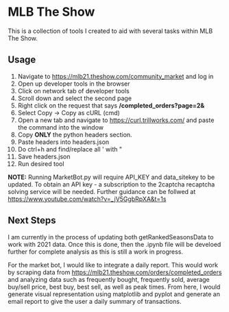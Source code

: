 # MLB The Show
This is a collection of tools I created to aid with several tasks within MLB The Show.

## Usage
1. Navigate to https://mlb21.theshow.com/community_market and log in
2. Open up developer tools in the browser
3. Click on network tab of developer tools
4. Scroll down and select the second page
5. Right click on the request that says **/completed_orders?page=2&**
6. Select Copy -> Copy as cURL (cmd)
7. Open a new tab and navigate to https://curl.trillworks.com/ and paste the command into the window
8. Copy **ONLY** the python headers section.
9. Paste headers into headers.json
10. Do ctrl+h and find/replace all ' with "
11. Save headers.json
12. Run desired tool

**NOTE:** Running MarketBot.py will require API_KEY and data_sitekey to be updated. To obtain an API key - a subscription to the 2captcha recaptcha solving service will be needed. Further guidance can be follwed at https://www.youtube.com/watch?v=_jV5GgbRpXA&t=1s

## Next Steps
I am currently in the process of updating both getRankedSeasonsData to work with 2021 data. Once this is done, then the .ipynb file will be develoed further for complete analysis as this is still a work in progress.

For the market bot, I would like to integrate a daily report. This would work by scraping data from https://mlb21.theshow.com/orders/completed_orders and analyzing data such as frequently bought, frequently sold, average buy/sell price, best buy, best sell, as well as peak times. From here, I would generate visual representation using matplotlib and pyplot and generate an email report to give the user a daily summary of transactions.
